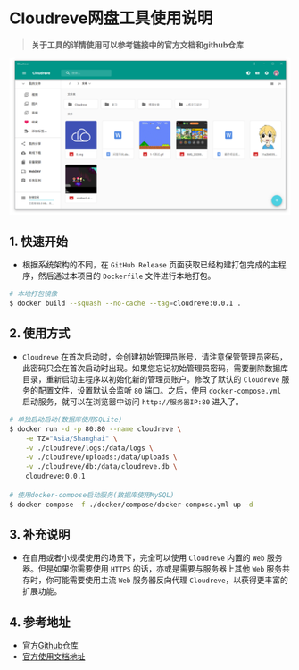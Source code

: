 # Cloudreve网盘工具使用说明

> **关于工具的详情使用可以参考链接中的官方文档和github仓库**

![Cloudreve使用说明](../../images/dockerfiles/linux-cloudreve-tool.png)

## 1. 快速开始

- 根据系统架构的不同，在 `GitHub Release` 页面获取已经构建打包完成的主程序，然后通过本项目的 `Dockerfile` 文件进行本地打包。

```bash
# 本地打包镜像
$ docker build --squash --no-cache --tag=cloudreve:0.0.1 .
```

## 2. 使用方式

- `Cloudreve` 在首次启动时，会创建初始管理员账号，请注意保管管理员密码，此密码只会在首次启动时出现。如果您忘记初始管理员密码，需要删除数据库目录，重新启动主程序以初始化新的管理员账户。修改了默认的 `Cloudreve` 服务的配置文件，设置默认会监听 `80` 端口。之后，使用 `docker-compose.yml` 启动服务，就可以在浏览器中访问 `http://服务器IP:80` 进入了。

```bash
# 单独启动启动(数据库使用SQLite)
$ docker run -d -p 80:80 --name cloudreve \
    -e TZ="Asia/Shanghai" \
    -v ./cloudreve/logs:/data/logs \
    -v ./cloudreve/uploads:/data/uploads \
    -v ./cloudreve/db:/data/cloudreve.db \
    cloudreve:0.0.1

# 使用docker-compose启动服务(数据库使用MySQL)
$ docker-compose -f ./docker/compose/docker-compose.yml up -d
```

## 3. 补充说明

- 在自用或者小规模使用的场景下，完全可以使用 `Cloudreve` 内置的 `Web` 服务器。但是如果你需要使用 `HTTPS` 的话，亦或是需要与服务器上其他 `Web` 服务共存时，你可能需要使用主流 `Web` 服务器反向代理 `Cloudreve`，以获得更丰富的扩展功能。

## 4. 参考地址

- [官方Github仓库](https://github.com/cloudreve/Cloudreve)
- [官方使用文档地址](https://docs.cloudreve.org/)
